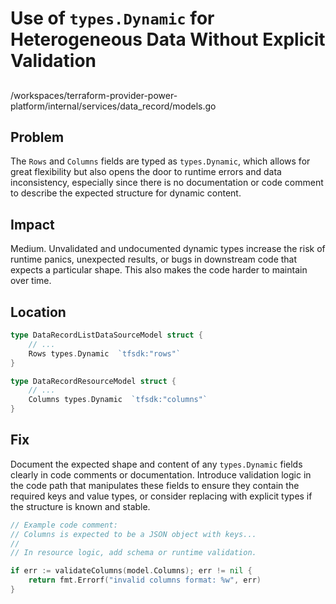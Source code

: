 # Use of `types.Dynamic` for Heterogeneous Data Without Explicit Validation

##

/workspaces/terraform-provider-power-platform/internal/services/data_record/models.go

## Problem

The `Rows` and `Columns` fields are typed as `types.Dynamic`, which allows for great flexibility but also opens the door to runtime errors and data inconsistency, especially since there is no documentation or code comment to describe the expected structure for dynamic content.

## Impact

Medium. Unvalidated and undocumented dynamic types increase the risk of runtime panics, unexpected results, or bugs in downstream code that expects a particular shape. This also makes the code harder to maintain over time.

## Location

```go
type DataRecordListDataSourceModel struct {
    // ...
    Rows types.Dynamic  `tfsdk:"rows"`
}

type DataRecordResourceModel struct {
    // ...
    Columns types.Dynamic  `tfsdk:"columns"`
}
```

## Fix

Document the expected shape and content of any `types.Dynamic` fields clearly in code comments or documentation. Introduce validation logic in the code path that manipulates these fields to ensure they contain the required keys and value types, or consider replacing with explicit types if the structure is known and stable.

```go
// Example code comment:
// Columns is expected to be a JSON object with keys...
//
// In resource logic, add schema or runtime validation.

if err := validateColumns(model.Columns); err != nil {
    return fmt.Errorf("invalid columns format: %w", err)
}
```
